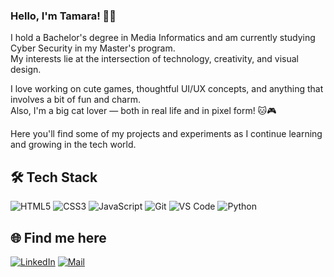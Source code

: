 ### Hello, I'm Tamara! 👩‍💻

I hold a Bachelor's degree in Media Informatics and am currently studying Cyber Security in my Master's program.  
My interests lie at the intersection of technology, creativity, and visual design.

I love working on cute games, thoughtful UI/UX concepts, and anything that involves a bit of fun and charm.  
Also, I'm a big cat lover — both in real life and in pixel form! 🐱🎮

Here you'll find some of my projects and experiments as I continue learning and growing in the tech world.

## 🛠️ Tech Stack

![HTML5](https://img.shields.io/badge/-HTML5-E34F26?style=flat&logo=html5&logoColor=white) ![CSS3](https://img.shields.io/badge/-CSS3-1572B6?style=flat&logo=css3&logoColor=white)  ![JavaScript](https://img.shields.io/badge/-JavaScript-F7DF1E?style=flat&logo=javascript&logoColor=black)  ![Git](https://img.shields.io/badge/-Git-F05032?style=flat&logo=git&logoColor=white)  ![VS Code](https://img.shields.io/badge/-VS%20Code-007ACC?style=flat&logo=visual-studio-code&logoColor=white)  ![Python](https://img.shields.io/badge/-Python-3776AB?style=flat&logo=python&logoColor=white)


## 🌐 Find me here

[![LinkedIn](https://img.shields.io/badge/-LinkedIn-0A66C2?style=flat&logo=linkedin&logoColor=white)](https://www.linkedin.com/in/Tamara-Neufeld)  [![Mail](https://img.shields.io/badge/-Email-D14836?style=flat&logo=gmail&logoColor=white)](mailto:tamara.neufeld@icloud.com)

